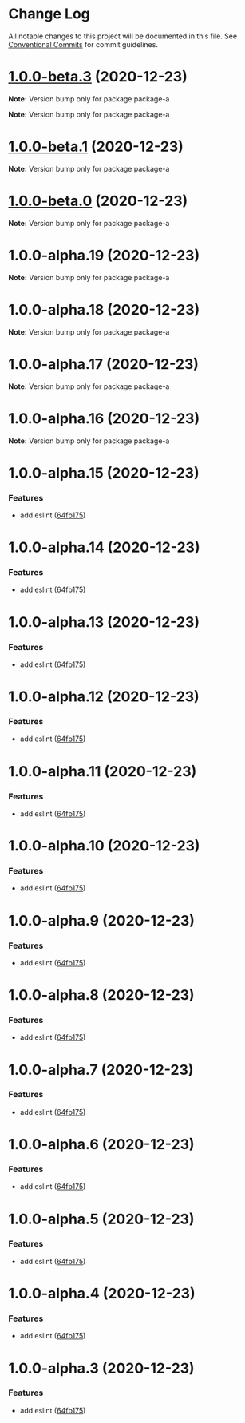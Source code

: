 # Change Log

All notable changes to this project will be documented in this file.
See [Conventional Commits](https://conventionalcommits.org) for commit guidelines.

# [1.0.0-beta.3](https://github.com/domjtalbot/build-workflow/compare/v1.0.0-beta.2...v1.0.0-beta.3) (2020-12-23)

**Note:** Version bump only for package package-a







**Note:** Version bump only for package package-a





# [1.0.0-beta.1](https://github.com/domjtalbot/build-workflow/compare/v1.0.0-alpha.19...v1.0.0-beta.1) (2020-12-23)

**Note:** Version bump only for package package-a





# [1.0.0-beta.0](https://github.com/domjtalbot/build-workflow/compare/v1.0.0-alpha.19...v1.0.0-beta.0) (2020-12-23)

**Note:** Version bump only for package package-a





# 1.0.0-alpha.19 (2020-12-23)

**Note:** Version bump only for package package-a





# 1.0.0-alpha.18 (2020-12-23)

**Note:** Version bump only for package package-a





# 1.0.0-alpha.17 (2020-12-23)

**Note:** Version bump only for package package-a





# 1.0.0-alpha.16 (2020-12-23)

**Note:** Version bump only for package package-a





# 1.0.0-alpha.15 (2020-12-23)


### Features

* add eslint ([64fb175](https://github.com/domjtalbot/build-workflow/commit/64fb175d1a64e45b04437b3a4d3b77e88c5221c5))





# 1.0.0-alpha.14 (2020-12-23)


### Features

* add eslint ([64fb175](https://github.com/domjtalbot/build-workflow/commit/64fb175d1a64e45b04437b3a4d3b77e88c5221c5))





# 1.0.0-alpha.13 (2020-12-23)


### Features

* add eslint ([64fb175](https://github.com/domjtalbot/build-workflow/commit/64fb175d1a64e45b04437b3a4d3b77e88c5221c5))





# 1.0.0-alpha.12 (2020-12-23)


### Features

* add eslint ([64fb175](https://github.com/domjtalbot/build-workflow/commit/64fb175d1a64e45b04437b3a4d3b77e88c5221c5))





# 1.0.0-alpha.11 (2020-12-23)


### Features

* add eslint ([64fb175](https://github.com/domjtalbot/build-workflow/commit/64fb175d1a64e45b04437b3a4d3b77e88c5221c5))





# 1.0.0-alpha.10 (2020-12-23)


### Features

* add eslint ([64fb175](https://github.com/domjtalbot/build-workflow/commit/64fb175d1a64e45b04437b3a4d3b77e88c5221c5))





# 1.0.0-alpha.9 (2020-12-23)


### Features

* add eslint ([64fb175](https://github.com/domjtalbot/build-workflow/commit/64fb175d1a64e45b04437b3a4d3b77e88c5221c5))





# 1.0.0-alpha.8 (2020-12-23)


### Features

* add eslint ([64fb175](https://github.com/domjtalbot/build-workflow/commit/64fb175d1a64e45b04437b3a4d3b77e88c5221c5))





# 1.0.0-alpha.7 (2020-12-23)


### Features

* add eslint ([64fb175](https://github.com/domjtalbot/build-workflow/commit/64fb175d1a64e45b04437b3a4d3b77e88c5221c5))





# 1.0.0-alpha.6 (2020-12-23)


### Features

* add eslint ([64fb175](https://github.com/domjtalbot/build-workflow/commit/64fb175d1a64e45b04437b3a4d3b77e88c5221c5))





# 1.0.0-alpha.5 (2020-12-23)


### Features

* add eslint ([64fb175](https://github.com/domjtalbot/build-workflow/commit/64fb175d1a64e45b04437b3a4d3b77e88c5221c5))





# 1.0.0-alpha.4 (2020-12-23)


### Features

* add eslint ([64fb175](https://github.com/domjtalbot/build-workflow/commit/64fb175d1a64e45b04437b3a4d3b77e88c5221c5))





# 1.0.0-alpha.3 (2020-12-23)


### Features

* add eslint ([64fb175](https://github.com/domjtalbot/build-workflow/commit/64fb175d1a64e45b04437b3a4d3b77e88c5221c5))
